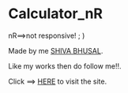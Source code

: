 # Calculator_nR
nR==>not responsive! ; )

Made by me [SHIVA BHUSAL](https://github.com/avihs).

Like my works then do follow me!!.

Click ==> [HERE](https://aviihs.github.io/Calculator_nR/) to visit the site.
